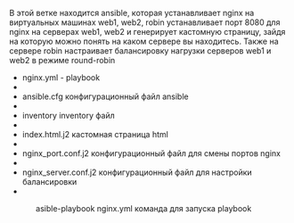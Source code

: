 В этой ветке находится ansible, которая устанавливает nginx на виртуальных машинах web1, web2, robin
устанавливает порт 8080 для nginx на серверах web1, web2 и генерирует кастомную страницу, зайдя на которую можно понять на каком сервере вы находитесь. Также на сервере robin настраивает балансировку нагрузки серверов web1 и web2 в режиме round-robin
<ul>
<li>nginx.yml - playbook<li/> <li>ansible.cfg  конфигурационный файл ansible<li/>
<li>inventory    inventory файл<li/>
<li>index.html.j2  кастомная страница html<li/>
<li>nginx_port.conf.j2  конфигурационный файл для смены портов nginx<li/>
<li>nginx_server.conf.j2  конфигурационный файл для настройки балансировки <li/>
<ul/>

asible-playbook nginx.yml команда для запуска  playbook
